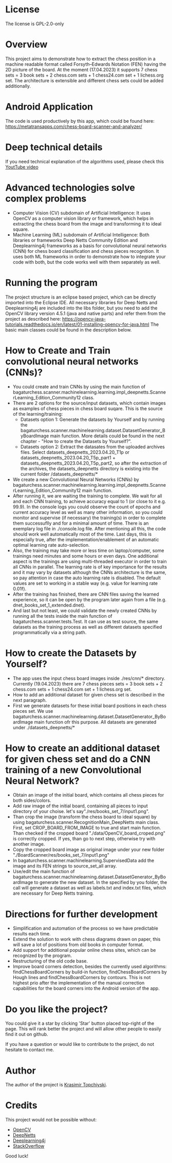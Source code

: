 # License

The license is GPL-2.0-only

# Overview

This project aims to demonstrate how to extract the chess position in a machine readable format called Forsyth–Edwards Notation (FEN) having the 2D picture of the board.
At the moment (17.04.2023) it supports 7 chess sets = 3 book sets + 2 chess.com sets + 1 chess24.com set + 1 lichess.org set.
The architecture is extensible and different chess sets could be added additionally.

# Android Application

The code is used productively by this app, which could be found here: https://metatransapps.com/chess-board-scanner-and-analyzer/

# Deep technical details

If you need technical explanation of the algorithms used, please check this [YoutTube video](https://youtu.be/PS5xAGx89mU)

# Advanced technologies solve complex problems
 - Computer Vision (CV) subdomain of Artificial Intelligence: It uses OpenCV as a computer vision library or framework, which helps in extracting the chess board from the image and transforming it to ideal square.
 - Machine Learning (ML) subdomain of Artificial Intelligence: Both libraries or frameworks Deep Netts Community Edition and Deeplearning4j frameworks as a basis for convolutional neural  networks (CNN) for chess board classification and chess pieces recognition. It uses both ML frameworks in order to demonstrate how to integrate your code with both, but the code works well with them separately as well.

# Running the program

The project structure is an eclipse based project, which can be directly imported into the Eclipse IDE.
All necessary libraries for Deep Netts and Deeplearning4j are included into the libs folder, but you need to add the OpenCV library version 4.5.1 (java and native parts) and refer them from the project as described here: https://opencv-java-tutorials.readthedocs.io/en/latest/01-installing-opencv-for-java.html
The basic main classes could be found in the description below.

# How to Create and Train convolutional neural networks (CNNs)?

 - You could create and train CNNs by using the main function of bagaturchess.scanner.machinelearning.learning.impl_deepnetts.ScannerLearning_Edition_Community12 class.
 - There are 2 options for the source/input datasets, which contain images as examples of chess pieces in chess board suqare. This is the source of the learning/training:
   - Datasets option 1: Generate the datasets by Yourself and by running the bagaturchess.scanner.machinelearning.dataset.DatasetGenerator_ByBoardImage main function. More details could be found in the next chapter - "How to create the Datasets by Yourself?".
   - Datasets option 2: Extract the datasates from the uploaded archives files. Select datasets_deepnetts_2023.04.20_T1p or datasets_deepnetts_2023.04.20_T5p_part1 + datasets_deepnetts_2023.04.20_T5p_part2, so after the extraction of the archives, the datasets_deepnetts directory is existing into the current folder /datasets_deepnetts/*
 - We create a new Convolutional Neural Networks (CNNs) by bagaturchess.scanner.machinelearning.learning.impl_deepnetts.ScannerLearning_Edition_Community12 main function.
 - After running it, we are waiting the training to complete. We wait for all and each CNN training, to achieve accuracy equal to 1 (or close to it e.g. 99.9). In the console logs you could observe the count of epochs and current accuracy level as well as many other information, so you could monitor and supervise (if necessary) the training(s) in order to complete them successuflly and for a minimal amount of time. There is an exemplary log file in ./console.log file. After mentioning all this, the code should work well automatically most of the time. Last days, this is especially true, after the implementation/enablement of an automatic optimal learning rate auto-selection.
 - Also, the training may take more or less time on laptop/computer, some trainings need minutes and some hours or even days. One additional aspect is the trainings are using multi-threaded executor in order to train all CNNs in parallel. The learning rate is of key importance for the results and it may vary by datasets although the CNNs architecture is the same, so pay attention in case the auto learning rate is disabled. The default values are set to working in a stable way (e.g. value for learning rate 0.01f).
 - After the training has finished, there are CNN files saving the learned experience, so it can be open by the program later again from a file (e.g. dnet_books_set_1_extended.dnet). 
 - And last but not least, we could validate the newly created CNNs by running all the tests inside the main function of bagaturchess.scanner.tests.Test. It can use as test source, the same datasets as the training process as well as different datasets specified programmatically via a string path.

# How to create the Datasets by Yourself?

 - The app uses the input chess board images inside ./res/cnn/* directory. Currently (19.04.2023) there are 7 chess pieces sets = 3 book sets + 2 chess.com sets + 1 chess24.com set + 1 lichess.org set.
 - How to add an additional dataset for given chess set is described in the next paragraph.
 - First we generate datasets for these initial board positions in each chess pieces set. We use bagaturchess.scanner.machinelearning.dataset.DatasetGenerator_ByBoardImage main function ofr this purpose. All datasets are generated under ./datasets_deepnetts/*

# How to create an additional dataset for given chess set and do a CNN training of a new Convolutional Neural Network?

 - Obtain an image of the initial board, which contains all chess pieces for both sides/colors.
 - Add raw image of the initial board, containing all pieces to input directory of your choise. let's say"./res/books_set_7/input1.png".
 - Than crop the image (transform the chess board to ideal square) by using bagaturchess.scanner.RecognitionMain_DeepNetts main class. First, set CROP_BOARD_FROM_IMAGE to true and start main function. Than checked if the cropped board "./data/OpenCV_board_croped.png" is correctly cropped. If yes, than go to next step, otherwise try with another image.
 - Copy the cropped board image as original image under your new folder "./BoardScanner/res/books_set_7/input1.png"
 - In bagaturchess.scanner.machinelearning.SupervisedData add the image and its FEN strings to source_set_all array.
 - Use/edit the main function of bagaturchess.scanner.machinelearning.dataset.DatasetGenerator_ByBoardImage to generate the new dataset. In the specified by you folder, the call will generate a dataset as well as labels.txt and index.txt files, which are necessary for Deep Netts training.

# Directions for further development

  -  Simplification and automation of the process so we have predictable results each time.
  -  Extend the solution to work with chess diagrams drawn on paper, this will save a lot of positions from old books in computer format.
  -  Add support for additional popular online chess sites, which can be recognized by the program.
  -  Restructuring of the old code base.
  -  Improve board corners detection, besides the currently used algorithms: findChessBoardCorners by build-in function, findChessBoardCorners by Hough lines and findChessBoardCorners by contours. This is not highest prio after the implementation of the manual correction capabilities for the board corners into the Android version of the app.

# Do you like the project?

You could give it a star by clicking 'Star' button placed top-right of the page.
This will rank better the project and will allow other people to easily find it out on github.

If you have a question or would like to contribute to the project, do not hesitate to contact me.

# Author

The author of the project is <a href="https://www.linkedin.com/in/topchiyski/">Krasimir Topchiyski</a>.

# Credits

This project would not be possible without:
  -  [OpenCV](https://opencv.org/)
  -  [DeepNetts](https://www.deepnetts.com/)
  -  [Deeplearning4j](https://deeplearning4j.org/)
  -  [StackOverflow](https://stackoverflow.com/)

Good luck!

